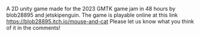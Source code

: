 A 2D unity game made for the 2023 GMTK game jam in 48 hours by blob28895 and jetskipenguin.
The game is playable online at this link https://blob28895.itch.io/mouse-and-cat
Please let us know what you think of it in the comments!
